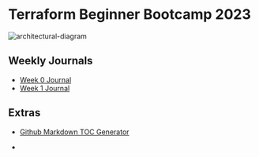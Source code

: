 # Terraform Beginner Bootcamp 2023

![architectural-diagram](https://github.com/Stevecmd/terraform-beginner-bootcamp-2023/assets/terratowns.png)


## Weekly Journals
- [Week 0 Journal](journal/week0.md)
- [Week 1 Journal](journal/week1.md)

## Extras
- [Github Markdown TOC Generator](https://ecotrust-canada.github.io/markdown-toc/)

- 
